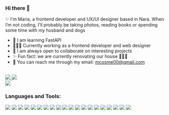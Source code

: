 ### Hi there 👋

<!--
**mcosme000/mcosme000** is a ✨ _special_ ✨ repository because its `README.md` (this file) appears on your GitHub profile.

Here are some ideas to get you started:

- 🔭 I’m currently working on ...
- 🌱 I’m currently learning ...
- 👯 I’m looking to collaborate on ...
- 🤔 I’m looking for help with ...
- 💬 Ask me about ...
- 📫 How to reach me: ...
- 😄 Pronouns: ...
- ⚡ Fun fact: ...

参考リンク
https://img.shields.io/badge/prisma-000000?style=for-the-badge&logo=prisma&logoColor=white
https://simpleicons.org/?q=trpc
-->
 

✨ I'm Maria, a frontend developer and UX/UI designer based in Nara. 
When I’m not coding, I'll probably be taking photos, reading books or spending some time with my husband and dogs

<!-- 🔭 I’m currently working on a blog app made with Rails and -->
- 🌱 I am learning FastAPI
- 👩🏼‍💻 Currently working as a frontend developer and web designer
- 👀 I am always open to collaborate on interesting projects
- ✨ Fun fact: we are currently renovating our house 🔨🎨🏡
- 📧 You can reach me through my email: mcosme00@gmail.com 

<div>
  <br />
  <a href="https://www.linkedin.com/in/maria-cosmen-7293771a7/" target="_blank">
    <img src="https://img.shields.io/badge/LinkedIn-blue?logo=linkedin&logoColor=white&&style=for-the-badge">
  </a>
   <a href="https://www.behance.net/maracosmen" target="_blank">
    <img src="https://img.shields.io/badge/Behance-blue?logo=behance&logoColor=white&&style=for-the-badge">
  </a>
</div>

<img src="https://www.codewars.com/users/mcosme000/badges/micro">

<h3 align="left">Languages and Tools:</h3>
<div>

  <!-- Frontend -->
  <img display="inline" src="https://img.shields.io/badge/-HTML5-E34F26?logo=html5&logoColor=fff&logoWidth=30&style=for-the-badge">
  <img src="https://img.shields.io/badge/-CSS3-1572B6?logo=css3&logoColor=fff&logoWidth=30&style=for-the-badge"> 
  <img display="inline" src="https://img.shields.io/badge/-javascript-F7DF1E?logo=javascript&logoColor=000&logoWidth=30&style=for-the-badge">
  <img src="https://img.shields.io/badge/-react-61DAFB?logo=react&logoColor=000&logoWidth=30&style=for-the-badge">
  <img src="https://img.shields.io/badge/-next.js-000000?logo=next.js&logoColor=fff&logoWidth=30&style=for-the-badge">
  <img src="https://img.shields.io/badge/-typescript-3178C6?logo=typescript&logoColor=fff&logoWidth=30&style=for-the-badge">

  <!-- Style -->
  <img src="https://img.shields.io/badge/-bootstrap-7952B3?logo=bootstrap&logoColor=fff&logoWidth=30&style=for-the-badge">
  <img src="https://img.shields.io/badge/-tailwind%20css-06B6D4?logo=tailwind%20css&logoColor=fff&logoWidth=30&style=for-the-badge">
  <img src="https://img.shields.io/badge/-sass-CC6699?logo=sass&logoColor=fff&logoWidth=30&style=for-the-badge">
  <img src="https://img.shields.io/badge/storybook-FF4785?style=for-the-badge&logo=Storybook&logoColor=white">

  <!-- Backend -->
  <img src="https://img.shields.io/badge/-ruby-CC342D?logo=ruby&logoColor=fff&logoWidth=30&style=for-the-badge">
  <img src="https://img.shields.io/badge/-ruby%20on%20rails-CC0000?logo=rubyonrails&logoColor=fff&logoWidth=30&style=for-the-badge">
  <img src="https://img.shields.io/badge/trpc-000000?style=for-the-badge&logo=trpc&logoColor=white">

  <!-- Database and version control -->
  <img src="https://img.shields.io/badge/-postgreSQL-4169E1?logo=postgreSQL&logoColor=fff&logoWidth=30&style=for-the-badge">
  <img src="https://img.shields.io/badge/-prisma-000000?style=for-the-badge&logo=prisma&logoColor=white">
  <img src="https://img.shields.io/badge/-git-F05032?logo=git&logoColor=fff&logoWidth=30&style=for-the-badge">
  <img src="https://img.shields.io/badge/-heroku-430098?logo=heroku&logoColor=fff&logoWidth=30&style=for-the-badge">

  <!-- Design tools -->
  <img src="https://img.shields.io/badge/-figma-F24E1E?logo=figma&logoColor=fff&logoWidth=30&style=for-the-badge">
  <img src="https://img.shields.io/badge/-adobe%20illustrator-FF9A00?logo=adobeillustrator&logoColor=fff&logoWidth=30&style=for-the-badge">

  <!-- Others -->
  <img src="https://img.shields.io/badge/notion-000000?style=for-the-badge&logo=Notion&logoColor=white">
</div>

